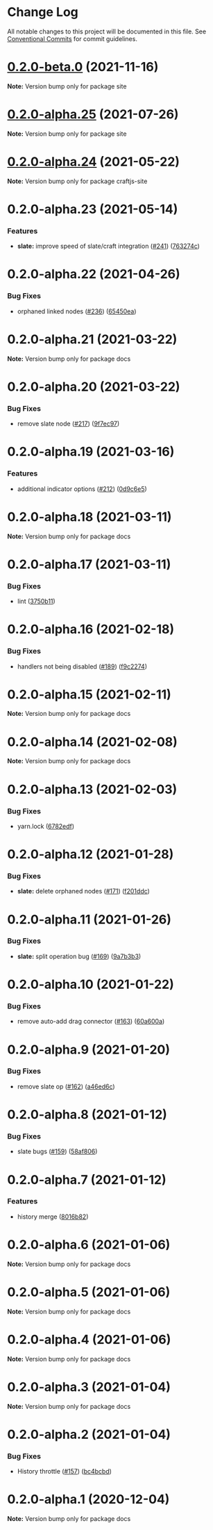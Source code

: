 # Change Log

All notable changes to this project will be documented in this file.
See [Conventional Commits](https://conventionalcommits.org) for commit guidelines.

# [0.2.0-beta.0](https://github.com/prevwong/craft.js/compare/v0.2.0-alpha.28...v0.2.0-beta.0) (2021-11-16)

**Note:** Version bump only for package site





# [0.2.0-alpha.25](https://github.com/prevwong/craft.js/compare/v0.2.0-alpha.23...v0.2.0-alpha.25) (2021-07-26)

**Note:** Version bump only for package site





# [0.2.0-alpha.24](https://github.com/prevwong/craft.js/compare/v0.2.0-alpha.23...v0.2.0-alpha.24) (2021-05-22)

**Note:** Version bump only for package craftjs-site





# 0.2.0-alpha.23 (2021-05-14)


### Features

* **slate:** improve speed of slate/craft integration ([#241](https://github.com/prevwong/craft.js/issues/241)) ([763274c](https://github.com/prevwong/craft.js/commit/763274c4787130675127703d333ea63ee8482fb1))





# 0.2.0-alpha.22 (2021-04-26)


### Bug Fixes

* orphaned linked nodes ([#236](https://github.com/prevwong/craft.js/issues/236)) ([65450ea](https://github.com/prevwong/craft.js/commit/65450ea97a0bbac4efc51d0306025bd07a5165bb))





# 0.2.0-alpha.21 (2021-03-22)

**Note:** Version bump only for package docs





# 0.2.0-alpha.20 (2021-03-22)


### Bug Fixes

* remove slate node ([#217](https://github.com/prevwong/craft.js/issues/217)) ([9f7ec97](https://github.com/prevwong/craft.js/commit/9f7ec97e88825460054f8880bb4b5900c2776721))





# 0.2.0-alpha.19 (2021-03-16)


### Features

* additional indicator options ([#212](https://github.com/prevwong/craft.js/issues/212)) ([0d9c6e5](https://github.com/prevwong/craft.js/commit/0d9c6e59a8725ba600d177ad5a9beec0434e640c))





# 0.2.0-alpha.18 (2021-03-11)

**Note:** Version bump only for package docs





# 0.2.0-alpha.17 (2021-03-11)


### Bug Fixes

* lint ([3750b11](https://github.com/prevwong/craft.js/commit/3750b11dbe27b477820dac8c940bcb46981e6956))





# 0.2.0-alpha.16 (2021-02-18)


### Bug Fixes

* handlers not being disabled ([#189](https://github.com/prevwong/craft.js/issues/189)) ([f9c2274](https://github.com/prevwong/craft.js/commit/f9c227415d3bc4ef0490437b16a862234c15d7f7))





# 0.2.0-alpha.15 (2021-02-11)

**Note:** Version bump only for package docs





# 0.2.0-alpha.14 (2021-02-08)

**Note:** Version bump only for package docs





# 0.2.0-alpha.13 (2021-02-03)


### Bug Fixes

* yarn.lock ([6782edf](https://github.com/prevwong/craft.js/commit/6782edf1715a41c0f21daaeab92c5e7edb8c2f17))





# 0.2.0-alpha.12 (2021-01-28)


### Bug Fixes

* **slate:** delete orphaned nodes ([#171](https://github.com/prevwong/craft.js/issues/171)) ([f201ddc](https://github.com/prevwong/craft.js/commit/f201ddc8a26cd09deab69220a9099bb5ff2c6973))





# 0.2.0-alpha.11 (2021-01-26)


### Bug Fixes

* **slate:** split operation bug ([#169](https://github.com/prevwong/craft.js/issues/169)) ([9a7b3b3](https://github.com/prevwong/craft.js/commit/9a7b3b3e3a4f6d71d2ef5d9d1de1cb4d2c931696))





# 0.2.0-alpha.10 (2021-01-22)


### Bug Fixes

* remove auto-add drag connector ([#163](https://github.com/prevwong/craft.js/issues/163)) ([60a600a](https://github.com/prevwong/craft.js/commit/60a600a8c9bc675b3715c6f5881da9574fbf3845))





# 0.2.0-alpha.9 (2021-01-20)


### Bug Fixes

* remove slate op ([#162](https://github.com/prevwong/craft.js/issues/162)) ([a46ed6c](https://github.com/prevwong/craft.js/commit/a46ed6cd72700273279e89c13e9e7c3d4238f93c))





# 0.2.0-alpha.8 (2021-01-12)


### Bug Fixes

* slate bugs ([#159](https://github.com/prevwong/craft.js/issues/159)) ([58af806](https://github.com/prevwong/craft.js/commit/58af80669a43bedf015d22be0a8d6be2a47de89c))





# 0.2.0-alpha.7 (2021-01-12)


### Features

* history merge ([8016b82](https://github.com/prevwong/craft.js/commit/8016b82bf26dd208a17df59c93ed7f46cbee955f))





# 0.2.0-alpha.6 (2021-01-06)

**Note:** Version bump only for package docs





# 0.2.0-alpha.5 (2021-01-06)

**Note:** Version bump only for package docs





# 0.2.0-alpha.4 (2021-01-06)

**Note:** Version bump only for package docs





# 0.2.0-alpha.3 (2021-01-04)

**Note:** Version bump only for package docs





# 0.2.0-alpha.2 (2021-01-04)


### Bug Fixes

* History throttle ([#157](https://github.com/prevwong/craft.js/issues/157)) ([bc4bcbd](https://github.com/prevwong/craft.js/commit/bc4bcbde27c6cc48ba132e07e03f0c43798f6272))





# 0.2.0-alpha.1 (2020-12-04)

**Note:** Version bump only for package docs
